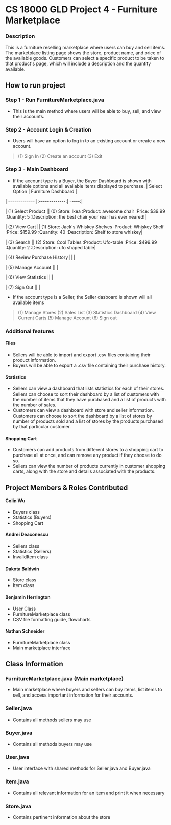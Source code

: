 # CS 18000 GLD Project 4 - Furniture Marketplace

### Description
This is a furniture reselling marketplace where users can buy and sell items. The marketplace listing page shows the store, product name, and price of the available goods. Customers can select a specific product to be taken to that product's page, which will include a description and the quantity available. 

## How to run project
### Step 1 - Run FurnitureMarketplace.java
- This is the main method where users will be able to buy, sell, and view their accounts.
### Step 2 - Account Login & Creation
- Users will have an option to log in to an existing account or create a new account.
> (1) Sign In
> (2) Create an account
> (3) Exit
### Step 3 - Main Dashboard
- If the account type is a Buyer, the Buyer Dashboard is shown with available options and all available items displayed to purchase.
|         Select Option           |   Furniture Dashboard   |

| ------------- |:-------------:| -----:|

| (1) Select Product             ||  (0) Store: Ikea :Product: awesome chair :Price: $39.99 :Quantity: 5 :Description: the best chair your rear has ever neared!|

| (2) View Cart                  ||  (1) Store: Jack's Whiskey Shelves :Product: Whiskey Shelf :Price: $159.99 :Quantity: 40 :Description: Shelf to store whiskey|

| (3) Search                     ||  (2) Store: Cool Tables :Product: Ufo-table :Price: $499.99 :Quantity: 2 :Description: ufo shaped table|

| (4) Review Purchase History    ||  |

| (5) Manage Account             ||  |

| (6) View Statistics            ||  |

| (7) Sign Out                   ||  |

- If the account type is a Seller, the Seller dasboard is shown will all available items 
> (1) Manage Stores
> (2) Sales List
> (3) Statistics Dashboard
> (4) View Current Carts
> (5) Manage Account
> (6) Sign out
### Additional features
#### Files
- Sellers will be able to import and export .csv files containing their product information.
- Buyers will be able to export a .csv file containing their purchase history.
#### Statistics
- Sellers can view a dashboard that lists statistics for each of their stores. Sellers can choose to sort their dashboard by a list of customers with the number of items that they have purchased and a list of products with the number of sales. 
- Customers can view a dashboard with store and seller information. Customers can choose to sort the dashboard by a list of stores by number of products sold and a list of stores by the products purchased by that particular customer.
#### Shopping Cart
- Customers can add products from different stores to a shopping cart to purchase all at once, and can remove any product if they choose to do so.
- Sellers can view the number of products currently in customer shopping carts, along with the store and details associated with the products. 

## Project Members & Roles Contributed
#### Colin Wu
- Buyers class
- Statistics (Buyers)
- Shopping Cart
#### Andrei Deaconescu
- Sellers class
- Statistics (Sellers)
- InvalidItem class
#### Dakota Baldwin
- Store class
- Item class
#### Benjamin Herrington
- User Class
- FurnitureMarketplace class
- CSV file formatting guide, flowcharts
#### Nathan Schneider
- FurnitureMarketplace class
- Main marketplace interface

## Class Information
### FurnitureMarketplace.java (Main marketplace)
- Main marketplace where buyers and sellers can buy items, list items to sell, and access important information for their accounts.
### Seller.java
- Contains all methods sellers may use
### Buyer.java
- Contains all methods buyers may use
### User.java
- User interface with shared methods for Seller.java and Buyer.java
### Item.java
- Contains all relevant information for an item and print it when necessary
### Store.java
- Contains pertinent information about the store
